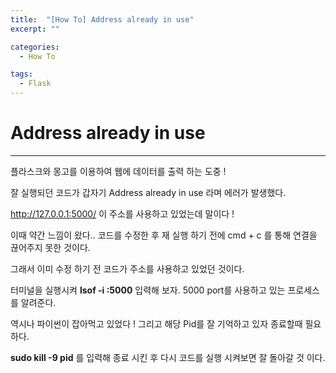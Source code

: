 ```yaml
---
title:  "[How To] Address already in use"
excerpt: ""

categories:
  - How To

tags:
  - Flask
---
```


# Address already in use

---

플라스크와 몽고를 이용하여 웹에 데이터를 출력 하는 도중 !

잘 실행되던 코드가 갑자기 Address already in use 라며 에러가 발생했다.

http://127.0.0.1:5000/ 이 주소를 사용하고 있었는데 말이다 !

이때 약간 느낌이 왔다.. 코드를 수정한 후 재 실행 하기 전에 cmd + c 를 통해 연결을 끊어주지 못한 것이다.

그래서 이미 수정 하기 전 코드가 주소를 사용하고 있었던 것이다.

터미널을 실행시켜 **lsof -i :5000**  입력해 보자. 5000 port를 사용하고 있는 프로세스를 알려준다.

역시나 파이썬이 잡아먹고 있었다 ! 그리고 해당 Pid를 잘 기억하고 있자 종료할때 필요하다.

**sudo kill -9 pid** 를 입력해 종료 시킨 후 다시 코드를 실행 시켜보면 잘 돌아갈 것 이다.